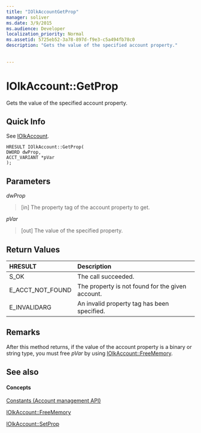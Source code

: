 ```yaml
---
title: "IOlkAccountGetProp"
manager: soliver
ms.date: 3/9/2015
ms.audience: Developer
localization_priority: Normal
ms.assetid: 5725eb52-3a78-897d-f9e3-c5a494fb78c0
description: "Gets the value of the specified account property."
 
 
---
```


# IOlkAccount::GetProp

Gets the value of the specified account property.
  
## Quick Info

See [IOlkAccount](iolkaccount.md).
  
```
HRESULT IOlkAccount::GetProp(  
DWORD dwProp, 
ACCT_VARIANT *pVar 
);
```

## Parameters

 _dwProp_
  
> [in] The property tag of the account property to get.
    
 _pVar_
  
> [out] The value of the specified property.
    
## Return Values

|**HRESULT**|**Description**|
|:-----|:-----|
|S_OK  <br/> |The call succeeded.  <br/> |
|E_ACCT_NOT_FOUND  <br/> |The property is not found for the given account.  <br/> |
|E_INVALIDARG  <br/> |An invalid property tag has been specified.  <br/> |
   
## Remarks

After this method returns, if the value of the account property is a binary or string type, you must free  *pVar*  by using [IOlkAccount::FreeMemory](iolkaccount-freememory.md).
  
## See also

#### Concepts

[Constants (Account management API)](constants-account-management-api.md)
  
[IOlkAccount::FreeMemory](iolkaccount-freememory.md)
  
[IOlkAccount::SetProp](iolkaccount-setprop.md)

